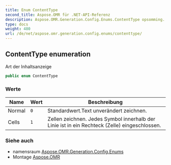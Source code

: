 ```yaml
---
title: Enum ContentType
second_title: Aspose.OMR für .NET-API-Referenz
description: Aspose.OMR.Generation.Config.Enums.ContentType opsomming. Art der Inhaltsanzeige
type: docs
weight: 480
url: /de/net/aspose.omr.generation.config.enums/contenttype/
---
```

## ContentType enumeration

Art der Inhaltsanzeige

```csharp
public enum ContentType
```

### Werte

| Name | Wert | Beschreibung |
| --- | --- | --- |
| Normal | `0` | Standardwert.Text unverändert zeichnen. |
| Cells | `1` | Zellen zeichnen. Jedes Symbol innerhalb der Linie ist in ein Rechteck (Zelle) eingeschlossen. |

### Siehe auch

* namensraum [Aspose.OMR.Generation.Config.Enums](../../aspose.omr.generation.config.enums/)
* Montage [Aspose.OMR](../../)


